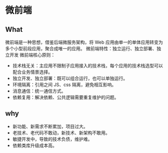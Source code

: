 # 微前端

## What

微前端是一种思想，借鉴后端微服务架构，将 Web 应用由单一的单体应用转变为多个小型前段应用，聚合成唯一的应用。
微前端特性：独立运行、独立部署、独立开发
微前端核心原则：

- 技术栈无关：主应用不限制子应用接入的技术栈，每个应用的技术栈选型可以配合业务情景选择。
- 独立开发、独立部署：既可以组合运行，也可以单独运行。
- 环境隔离：引用之间 JS、css 隔离，避免相互影响。
- 消息通信：统一通信方式。
- 依赖复用：解决依赖、公共逻辑需要重复维护的问题。

## why

- 新功能、新需求不断累加，项目过大。
- 老技术、老代码不敢动，新技术、新架构不敢用。
- 敏捷开发中，导致的技术负债，维护难。
- 依赖类库升级成本高。
